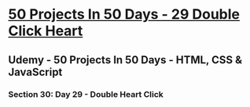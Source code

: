 # [50 Projects In 50 Days - 29 Double Click Heart](https://arpadgbondor.github.io/50_Projects_In_50_Days-29_Double_Click_Heart/)

## Udemy - 50 Projects In 50 Days - HTML, CSS & JavaScript
### Section 30: Day 29 - Double Heart Click
